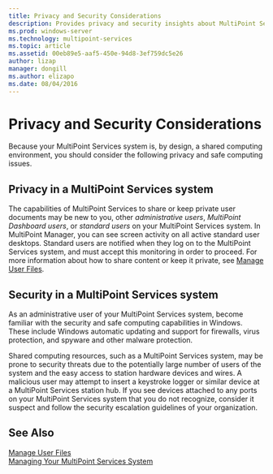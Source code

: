 ```yaml
---
title: Privacy and Security Considerations
description: Provides privacy and security insights about MultiPoint Services
ms.prod: windows-server
ms.technology: multipoint-services
ms.topic: article
ms.assetid: 00eb89e5-aaf5-450e-94d8-3ef759dc5e26
author: lizap
manager: dongill
ms.author: elizapo
ms.date: 08/04/2016
---
```

# Privacy and Security Considerations
Because your MultiPoint Services system is, by design, a shared computing environment, you should consider the following privacy and safe computing issues.  
  
## Privacy in a MultiPoint Services system  
The capabilities of MultiPoint Services to share or keep private user documents may be new to you, other *administrative users*, *MultiPoint Dashboard users*, or *standard users* on your MultiPoint Services system. In MultiPoint Manager, you can see screen activity on all active standard user desktops. Standard users are notified when they log on to the MultiPoint Services system, and must accept this monitoring in order to proceed. For more information about how to share content or keep it private, see [Manage User Files](Manage-User-Files.md).  
  
## Security in a MultiPoint Services system  
As an administrative user of your MultiPoint Services system, become familiar with the security and safe computing capabilities in Windows. These include Windows automatic updating and support for firewalls, virus protection, and spyware and other malware protection.   
  
Shared computing resources, such as a MultiPoint Services system, may be prone to security threats due to the potentially large number of users of the system and the easy access to station hardware devices and wires. A malicious user may attempt to insert a keystroke logger or similar device at a MultiPoint Services station hub. If you see devices attached to any ports on your MultiPoint Services system that you do not recognize, consider it suspect and follow the security escalation guidelines of your organization.  
  
## See Also  
[Manage User Files](Manage-User-Files.md)  
[Managing Your MultiPoint Services System](Managing-Your-MultiPoint-Services-System.md)
